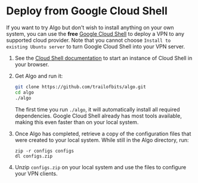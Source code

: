 # Deploy from Google Cloud Shell

If you want to try Algo but don't wish to install anything on your own system, you can use the **free** [Google Cloud Shell](https://cloud.google.com/shell/) to deploy a VPN to any supported cloud provider. Note that you cannot choose `Install to existing Ubuntu server` to turn Google Cloud Shell into your VPN server.

1. See the [Cloud Shell documentation](https://cloud.google.com/shell/docs/) to start an instance of Cloud Shell in your browser.

2. Get Algo and run it:
    ```bash
    git clone https://github.com/trailofbits/algo.git
    cd algo
    ./algo
    ```
    
    The first time you run `./algo`, it will automatically install all required dependencies. Google Cloud Shell already has most tools available, making this even faster than on your local system.

3. Once Algo has completed, retrieve a copy of the configuration files that were created to your local system. While still in the Algo directory, run:
    ```
    zip -r configs configs
    dl configs.zip
    ```

4. Unzip `configs.zip` on your local system and use the files to configure your VPN clients.
